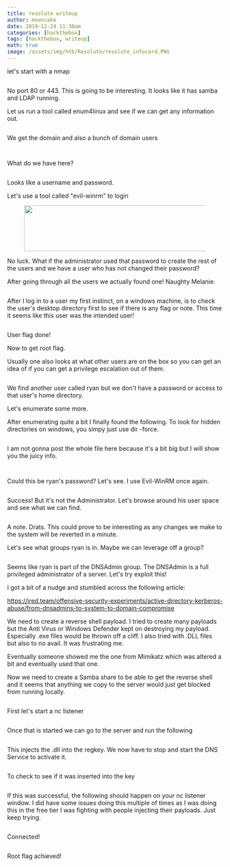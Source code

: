 ```yaml
---
title: resolute writeup
author: mooncake
date: 2019-12-24 11:30am
categories: [hackthebox]
tags: [hackthebox, writeup]
math: true
image: /assets/img/htb/Resolute/resolute_infocard.PNG
---
```

<p>let's start with a nmap</p>

<figure class="wp-block-image size-large"><img src="/assets/img/htb/Resolute/1_nmap.PNG" alt="" class="wp-image-113"/></figure>

<p>No port 80 or 443. This is going to be interesting. It looks like it has samba and LDAP running.</p>

<p>Let us run a tool called enum4linux and see if we can get any information out.</p>

<figure class="wp-block-image size-large"><img src="/assets/img/htb/Resolute/2_enum4linux_1.PNG" alt="" class="wp-image-117"/></figure>

<p>We get the domain and also a bunch of domain users</p>

<figure class="wp-block-image size-large"><img src="/assets/img/htb/Resolute/3_enum4linux_2_domain.PNG" alt="" class="wp-image-118"/></figure>

<figure class="wp-block-image size-large"><img src="/assets/img/htb/Resolute/4_enum4linux_3_users.PNG" alt="" class="wp-image-119"/></figure>

<p>What do we have here?</p>

<figure class="wp-block-image size-large"><img src="/assets/img/htb/Resolute/5_enum4linux_3_user_pass.PNG" alt="" class="wp-image-120"/></figure>

<p>Looks like a username and password. </p>

<p>Let's use a tool called "evil-winrm" to login</p>

<figure class="wp-block-image size-large is-resized"><img src="/assets/img/htb/Resolute/6_evilwinrm_marko.PNG" alt="" class="wp-image-121" width="580" height="107"/></figure>

<p>No luck. What if the administrator used that password to create the rest of the users and we have a user who has not changed their password?</p>

<p>After going through all the users we actually found one! Naughty Melanie.</p>

<figure class="wp-block-image size-large"><img src="/assets/img/htb/Resolute/7_evilwinrm_melanie.PNG" alt="" class="wp-image-122"/></figure>

<p>After I log in to a user my first instinct, on a windows machine, is to check the user's desktop directory first to see if there is any flag or note. This time it seems like this user was the intended user! </p>

<figure class="wp-block-image size-large"><img src="/assets/img/htb/Resolute/8_userflag.PNG" alt="" class="wp-image-123"/></figure>

<p>User flag done!</p>

<p>Now to get root flag.</p>

<p>Usually one also looks at what other users are on the box so you can get an idea of if you can get a privilege escalation out of them.</p>

<figure class="wp-block-image size-large"><img src="/assets/img/htb/Resolute/9_list_of_users.PNG" alt="" class="wp-image-124"/></figure>

<p>We find another user called ryan but we don't have a password or access to that user's home directory.</p>

<p>Let's enumerate some more. </p>

<p>After enumerating quite a bit I finally found the following. To look for hidden directories on windows, you simpy just use dir -force. </p>

<figure class="wp-block-image size-large"><img src="/assets/img/htb/Resolute/10_hidden_file.PNG" alt="" class="wp-image-125"/></figure>

<p>I am not gonna post the whole file here because it's a bit big but I will show you the juicy info.</p>

<figure class="wp-block-image size-large"><img src="/assets/img/htb/Resolute/11_powershell_script.PNG" alt="" class="wp-image-126"/></figure>

<figure class="wp-block-image size-large"><img src="/assets/img/htb/Resolute/12_ryan_password.PNG" alt="" class="wp-image-127"/></figure>

<p>Could this be ryan's password? Let's see. I use Evil-WinRM once again.</p>

<figure class="wp-block-image size-large"><img src="/assets/img/htb/Resolute/13_ryan_logged_in.PNG" alt="" class="wp-image-128"/></figure>

<p>Success! But it's not the Administrator. Let's browse around his user space and see what we can find.</p>

<figure class="wp-block-image size-large"><img src="/assets/img/htb/Resolute/14_ryan_note.PNG" alt="" class="wp-image-129"/></figure>

<p>A note. Drats. This could prove to be interesting as any changes we make to the system will be reverted in a minute.</p>

<p>Let's see what groups ryan is in. Maybe we can leverage off a group?</p>

<figure class="wp-block-image size-large"><img src="/assets/img/htb/Resolute/15_ryan_groups.PNG" alt="" class="wp-image-130"/></figure>

<p>Seems like ryan is part of the DNSAdmin group. The DNSAdmin is a full privileged administrator of a server. Let's try exploit this!</p>

<p>I got a bit of a nudge and stumbled across the following article:</p>

<p><a href="https://ired.team/offensive-security-experiments/active-directory-kerberos-abuse/from-dnsadmins-to-system-to-domain-compromise">https://ired.team/offensive-security-experiments/active-directory-kerberos-abuse/from-dnsadmins-to-system-to-domain-compromise</a></p>

<p>We need to create a reverse shell payload. I tried to create many payloads but the Anti Virus or Windows Defender kept on destroying my payload. Especially .exe files would be thrown off a cliff. I also tried with .DLL files but also to no avail. It was frustrating me.</p>

<p>Eventually someone showed me the one from Mimikatz which was altered a bit and eventually used that one.</p>

<p>Now we need to create a Samba share to be able to get the reverse shell and it seems that anything we copy to the server would just get blocked from running locally.</p>

<figure class="wp-block-image size-large"><img src="/assets/img/htb/Resolute/16_smb_server.PNG" alt="" class="wp-image-133"/></figure>

<p>First let's start a nc listener</p>

<figure class="wp-block-image size-large"><img src="/assets/img/htb/Resolute/21_listener.PNG" alt="" class="wp-image-137"/></figure>

<p>Once that is started we can go to the server and run the following</p>

<figure class="wp-block-image size-large"><img src="/assets/img/htb/Resolute/17_dnscmd.PNG" alt="" class="wp-image-134"/></figure>

<p>This injects the .dll into the regkey. We now have to stop and start the DNS Service to activate it.</p>

<figure class="wp-block-image size-large"><img src="/assets/img/htb/Resolute/18_dns_service.PNG" alt="" class="wp-image-135"/></figure>

<p>To check to see if it was inserted into the key</p>

<figure class="wp-block-image size-large"><img src="/assets/img/htb/Resolute/20_check_regkey.PNG" alt="" class="wp-image-136"/></figure>

<p>If this was successful, the following should happen on your nc listener window. I did have some issues doing this multiple of times as I was doing this in the free tier I was fighting with people injecting their payloads. Just keep trying.</p>

<figure class="wp-block-image size-large"><img src="/assets/img/htb/Resolute/22_nc_connected.PNG" alt="" class="wp-image-138"/></figure>

<p>Connected!</p>

<figure class="wp-block-image size-large"><img src="/assets/img/htb/Resolute/23_root_flag.PNG" alt="" class="wp-image-139"/></figure>

<p>Root flag achieved!</p>
